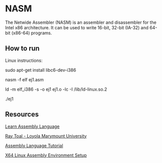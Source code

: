 # NASM

The Netwide Assembler (NASM) is an assembler and disassembler for the Intel x86 architecture. It can be used to write 16-bit, 32-bit (IA-32) and 64-bit (x86-64) programs.

## How to run

Linux instructions:

sudo apt-get install libc6-dev-i386

nasm -f elf ej1.asm

ld -m elf_i386 -s -o ej1 ej1.o -lc -I /lib/ld-linux.so.2

./ej1

## Resources

[Learn Assembly Language](https://asmtutor.com/)

[Ray Toal - Loyola Marymount University](https://cs.lmu.edu/~ray/notes/nasmtutorial/)

[Assembly Language Tutorial](http://www.pravaraengg.org.in/Download/MA/assembly_tutorial.pdf)

[X64 Linux Assembly Environment Setup](https://epi052.gitlab.io/notes-to-self/blog/2018-07-22-x64-linux-assembly-environment-setup/)
